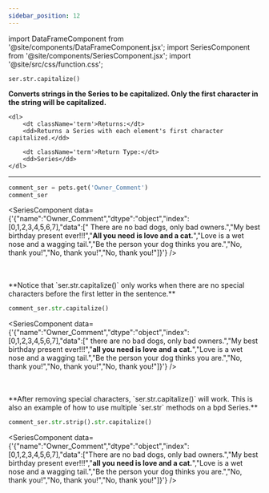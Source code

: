 ```yaml
---
sidebar_position: 12
---
```


import DataFrameComponent from '@site/components/DataFrameComponent.jsx';
import SeriesComponent from '@site/components/SeriesComponent.jsx';
import '@site/src/css/function.css';

<code>ser.str.capitalize()</code>

<div className='base'>
    <p><strong>Converts strings in the Series to be capitalized. Only the first character in the string will be capitalized.</strong></p>

    <dl>
        <dt className='term'>Returns:</dt>
        <dd>Returns a Series with each element's first character capitalized.</dd>

        <dt className='term'>Return Type:</dt>
        <dd>Series</dd>
    </dl>
</div>

---

```python
comment_ser = pets.get('Owner_Comment')
comment_ser
```
<SeriesComponent data={'{"name":"Owner_Comment","dtype":"object","index":[0,1,2,3,4,5,6,7],"data":["      There are no bad dogs, only bad owners.","My best birthday present ever!!!","****All you need is love and a cat.****","Love is a wet nose and a wagging tail.","Be the person your dog thinks you are.","No, thank you!","No, thank you!","No, thank you!"]}'} />

<p><br></br> **Notice that `ser.str.capitalize()` only works when there are no special characters before the first letter in the sentence.** </p>

```python
comment_ser.str.capitalize()
```
<SeriesComponent data={'{"name":"Owner_Comment","dtype":"object","index":[0,1,2,3,4,5,6,7],"data":["      there are no bad dogs, only bad owners.","My best birthday present ever!!!","****all you need is love and a cat.****","Love is a wet nose and a wagging tail.","Be the person your dog thinks you are.","No, thank you!","No, thank you!","No, thank you!"]}'} />

<p><br></br> **After removing special characters, `ser.str.capitalize()` will work. This is also an example of how to use multiple `ser.str` methods on a bpd Series.** </p>

```python
comment_ser.str.strip().str.capitalize()
```
<SeriesComponent data={'{"name":"Owner_Comment","dtype":"object","index":[0,1,2,3,4,5,6,7],"data":["There are no bad dogs, only bad owners.","My best birthday present ever!!!","****all you need is love and a cat.****","Love is a wet nose and a wagging tail.","Be the person your dog thinks you are.","No, thank you!","No, thank you!","No, thank you!"]}'} />